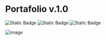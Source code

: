 # Portafolio v.1.0

![Static Badge](https://img.shields.io/badge/HTML-orange)
![Static Badge](https://img.shields.io/badge/SASS-ed9de8)
![Static Badge](https://img.shields.io/badge/JAVASCRIPT-#EEFB24)

![image](https://github.com/Company-Codermex/Portafolio/assets/143505447/c1cdd572-e2c6-4916-91f1-01941db116c0)
